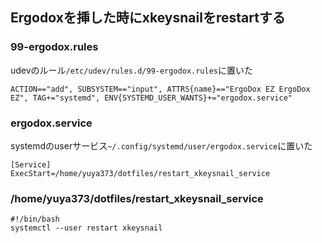 ## Ergodoxを挿した時にxkeysnailをrestartする

### 99-ergodox.rules
udevのルール`/etc/udev/rules.d/99-ergodox.rules`に置いた
```
ACTION=="add", SUBSYSTEM=="input", ATTRS{name}=="ErgoDox EZ ErgoDox EZ", TAG+="systemd", ENV{SYSTEMD_USER_WANTS}+="ergodox.service"
```

###  ergodox.service
systemdのuserサービス`~/.config/systemd/user/ergodox.service`に置いた

```
[Service]
ExecStart=/home/yuya373/dotfiles/restart_xkeysnail_service
```

### /home/yuya373/dotfiles/restart_xkeysnail_service

``` shell
#!/bin/bash
systemctl --user restart xkeysnail
```


